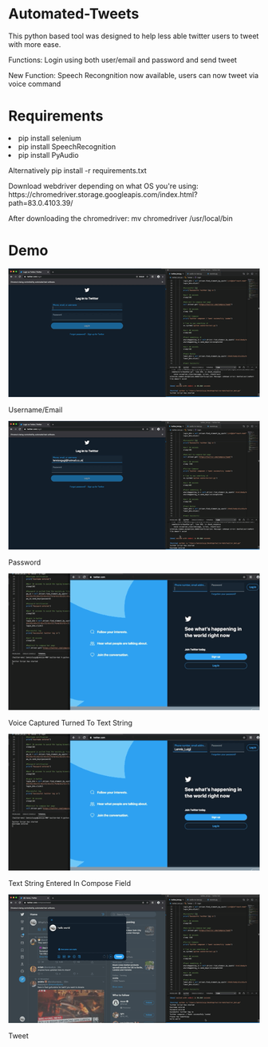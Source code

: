 # Automated-Tweets
This python based tool was designed to help less able twitter users to tweet with more ease. 
<p>Functions: Login using both user/email and password and send tweet</p>
<p>New Function: Speech Recongnition now available, users can now tweet via voice command</p>

# Requirements
<li>pip install selenium</li>
<li>pip install SpeechRecognition</li>
<li>pip install PyAudio</li>
<p></p>
<p>Alternatively pip install -r requirements.txt</p>

<p>Download webdriver depending on what OS you're using: https://chromedriver.storage.googleapis.com/index.html?path=83.0.4103.39/ </p>
<p>After downloading the chromedriver: mv chromedriver /usr/local/bin

# Demo

<p></p>

![](Demo1.GIF)

<p>Username/Email</p>

<p></p>

![](Demo2.GIF)

<p>Password</p>

<p></p>

![](Demo3.GIF)

<p>Voice Captured Turned To Text String</p>

<p></p>

![](Demo4.GIF)

<p>Text String Entered In Compose Field</p>

<p></p>

![](Demo5.GIF)

<p>Tweet</p>

<p></p>

